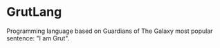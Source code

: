 # GrutLang
Programming language based on Guardians of The Galaxy most popular sentence: "I am Grut".
